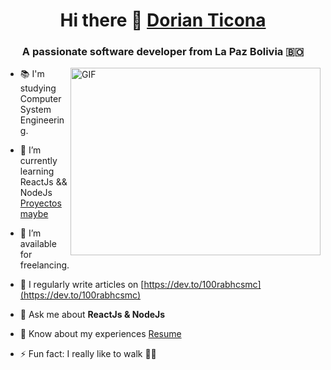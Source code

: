 <h1 align="center"> Hi there 👋 <a href="https://github.com/IvanTicona" target="blank">
Dorian Ticona</a></h1>

<h3 align="center">A passionate software developer from La Paz Bolivia 🇧🇴</h3>

<img align="right" top="500" height="300" width="400" alt="GIF" src="https://media.giphy.com/media/QXwtfadqo7wbfmT46H/giphy.gif?cid=ecf05e47yif5n9kof0sp3vfhuz2xsg07geeit6z9msgt8tpm&ep=v1_gifs_search&rid=giphy.gif&ct=g">
<!-- <img align="right" top="500" height="300" width="400" alt="GIF" src="https://media.giphy.com/media/SWoSkN6DxTszqIKEqv/giphy.gif">-->

- 📚 I'm studying Computer System Engineering.

- 🌱 I’m currently learning ReactJs && NodeJs <a href="#" target="blank">Proyectos maybe</a>

- 🤝 I’m available for freelancing.

- 📝 I regularly write articles on [https://dev.to/100rabhcsmc](https://dev.to/100rabhcsmc)

- 💬 Ask me about **ReactJs & NodeJs**

- 📄 Know about my experiences <a href="#" target="blank">Resume</a>

- ⚡ Fun fact: I really like to walk 🚶‍♂️ 
<br/>


<!--
- 🔭 I’m currently working on ...
- 🌱 I’m currently learning ...
- 👯 I’m looking to collaborate on ...
- 🤔 I’m looking for help with ...
- 💬 Ask me about ...
- 📫 How to reach me: ...
- 😄 Pronouns: ...
- ⚡ Fun fact: ...
-->
